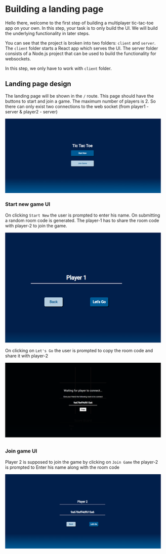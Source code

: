 # Building a landing page

Hello there, welcome to the first step of building a multiplayer tic-tac-toe app on your own. In this step, your task is to only build the UI. We will build the underlying functionality in later steps.

You can see that the project is broken into two folders: `client` and `server`. The `client` folder starts a React app which serves the UI. The server folder consists of a Node.js project that can be used to build the functionality for websockets.

In this step, we only have to work with `client` folder.

## Landing page design

The landing page will be shown in the `/` route. This page should have the buttons to start and join a game. The maximum number of players is 2. So there can only exist two connections to the web socket (from player1 - server & player2 - server)

![](https://raw.githubusercontent.com/codedamn-projects/Tic-Tac-Toe-Multiplayer/master/designs/Landing%20Page%20%5BDesktop%5D.png)

### Start new game UI

On clicking `Start New` the user is prompted to enter his name. On submitting a random room code is generated. The player-1 has to share the room code with player-2 to join the game.

![](https://raw.githubusercontent.com/codedamn-projects/Tic-Tac-Toe-Multiplayer/master/designs/Player%201%20-%20Details.png)

On clicking on `Let's Go` the user is prompted to copy the room code and share it with player-2

![](https://raw.githubusercontent.com/codedamn-projects/Tic-Tac-Toe-Multiplayer/master/designs/Player%201%20-%20Prompt.png)

### Join game UI

Player 2 is supposed to join the game by clicking on `Join Game` the player-2 is prompted to Enter his name along with the room code

![](https://raw.githubusercontent.com/codedamn-projects/Tic-Tac-Toe-Multiplayer/master/designs/Player%202%20-%20Join%20Prompt.png)
